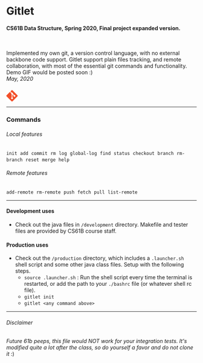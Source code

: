 # Gitlet 
#### CS61B Data Structure, Spring 2020, Final project expanded version.
<br>

Implemented my own git, a version control language, with no external backbone code support. Gitlet support plain files tracking, and remote collaboration, with most of the essential git commands and functionality. Demo GIF would be posted soon :)
<br><i>May, 2020</i><br>
<div style="display: flex; padding-top: .5rem; ">
    <img src="git_logo.png" alt="git logo" width="30" height="30"/></div>
<hr>

### Commands
###### Local features
`init` &nbsp;`add` &nbsp;`commit` &nbsp;`rm` &nbsp;`log` &nbsp;`global-log` &nbsp;`find` &nbsp;`status` &nbsp;`checkout` &nbsp;`branch` &nbsp;`rm-branch` &nbsp;`reset` &nbsp;`merge` &nbsp;`help`
###### Remote features
`add-remote` &nbsp;`rm-remote` &nbsp;`push` &nbsp;`fetch` &nbsp;`pull` &nbsp;`list-remote`

<hr>

#### Development uses
- Check out the java files in `/development` directory. Makefile and tester files are provided by CS61B course staff.

#### Production uses
- Check out the `/production` directory, which includes a `.launcher.sh` shell script and some other java class files. Setup with the following steps.
    - `source .launcher.sh` : Run the shell script every time the terminal is restarted, or add the path to your `./bashrc` file (or whatever shell rc file).
    - `gitlet init`
    - `gitlet <any command above>`  
     

<hr>

###### Disclaimer
*Future 61b peeps, this file would NOT work for your integration tests. It's modified quite a lot after the class, so do yourself a favor and do not clone it* :)